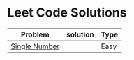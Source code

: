 # Leet Code Solutions

| Problem | solution | Type |
|---|---|---|
| [Single Number](https://leetcode.com/problems/single-number/) |  | Easy |
